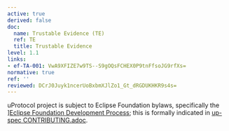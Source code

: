 ```yaml
---
active: true
derived: false
doc:
  name: Trustable Evidence (TE)
  ref: TE
  title: Trustable Evidence
level: 1.1
links:
- ef-TA-001: VwA9XFIZE7w9TS--S9gOQsFCHEX0P9tnFfsoJG9rfXs=
normative: true
ref: ''
reviewed: DCrJ0Juyk1ncerUoBxbmXJlZo1_Gt_dRGDUKHKR9s4s=
---
```


uProtocol project is subject to Eclipse Foundation bylaws, specifically the ][Eclipse Foundation Development Process](https://www.eclipse.org/projects/dev_process/); this is formally indicated in [up-spec CONTRIBUTING.adoc](/up-spec/CONTRIBUTING.adoc).
